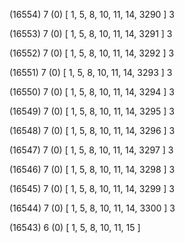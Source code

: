 (16554) 7 (0) [ 1, 5, 8, 10, 11, 14, 3290 ] 3 


(16553) 7 (0) [ 1, 5, 8, 10, 11, 14, 3291 ] 3 


(16552) 7 (0) [ 1, 5, 8, 10, 11, 14, 3292 ] 3 


(16551) 7 (0) [ 1, 5, 8, 10, 11, 14, 3293 ] 3 


(16550) 7 (0) [ 1, 5, 8, 10, 11, 14, 3294 ] 3 


(16549) 7 (0) [ 1, 5, 8, 10, 11, 14, 3295 ] 3 


(16548) 7 (0) [ 1, 5, 8, 10, 11, 14, 3296 ] 3 


(16547) 7 (0) [ 1, 5, 8, 10, 11, 14, 3297 ] 3 


(16546) 7 (0) [ 1, 5, 8, 10, 11, 14, 3298 ] 3 


(16545) 7 (0) [ 1, 5, 8, 10, 11, 14, 3299 ] 3 


(16544) 7 (0) [ 1, 5, 8, 10, 11, 14, 3300 ] 3 


(16543) 6 (0) [ 1, 5, 8, 10, 11, 15 ]  

